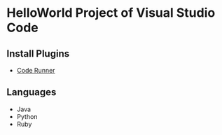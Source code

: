 # HelloWorld Project of Visual Studio Code

## Install Plugins
* [Code Runner](https://marketplace.visualstudio.com/items?itemName=formulahendry.code-runner)

## Languages
* Java
* Python
* Ruby